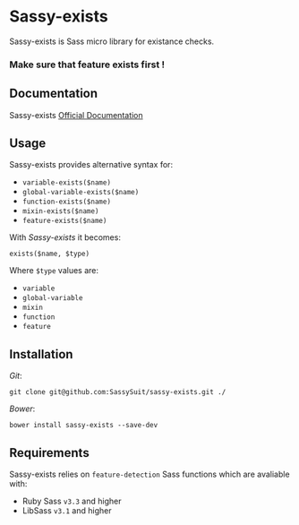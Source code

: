 # Sassy-exists

Sassy-exists is Sass micro library for existance checks. 

### __Make sure that feature exists first !__

## Documentation

Sassy-exists [Official Documentation](http://sassysuit.github.io/sassy-exists/)

## Usage

Sassy-exists provides alternative syntax for:

* `variable-exists($name)` 
* `global-variable-exists($name)` 
* `function-exists($name)` 
* `mixin-exists($name)` 
* `feature-exists($name)` 

With _Sassy-exists_ it becomes:

```
exists($name, $type)
```

Where `$type` values are: 

* `variable`
* `global-variable`
* `mixin`
* `function`
* `feature`

## Installation

_Git_:

```
git clone git@github.com:SassySuit/sassy-exists.git ./
```

_Bower_:

```
bower install sassy-exists --save-dev
```

## Requirements

Sassy-exists relies on `feature-detection` Sass functions which are avaliable with:

* Ruby Sass `v3.3` and higher 
* LibSass `v3.1` and higher

